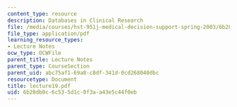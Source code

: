 ```yaml
---
content_type: resource
description: Databases in Clinical Research
file: /media/courses/hst-951j-medical-decision-support-spring-2003/6b28db0c6c535d1c0f3aa43e5c44f0eb_lecture19.pdf
file_type: application/pdf
learning_resource_types:
- Lecture Notes
ocw_type: OCWFile
parent_title: Lecture Notes
parent_type: CourseSection
parent_uid: abc75af1-69a8-c8df-341d-0cd268040dbc
resourcetype: Document
title: lecture19.pdf
uid: 6b28db0c-6c53-5d1c-0f3a-a43e5c44f0eb
---
```


